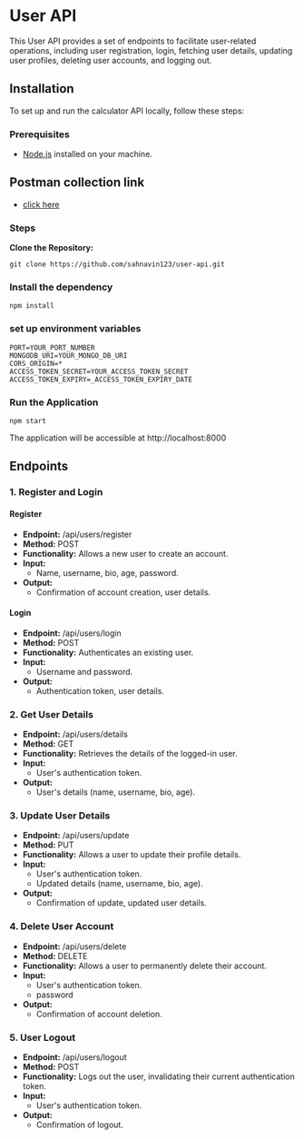 # User API

This User API provides a set of endpoints to facilitate user-related operations, including user registration, login, fetching user details, updating user profiles, deleting user accounts, and logging out.

## Installation

To set up and run the calculator API locally, follow these steps:

### Prerequisites

- [Node.js](https://nodejs.org/) installed on your machine.

## Postman collection link 
- [click here](https://www.postman.com/sonarnks/workspace/vyld-backend-assignment/collection/28600942-73257cd7-10b9-45a2-aae3-f10338e2b16d?action=share&creator=28600942)

### Steps

**Clone the Repository:**

```
git clone https://github.com/sahnavin123/user-api.git
```

### Install the dependency

```
npm install
```

### set up environment variables

```
PORT=YOUR_PORT_NUMBER
MONGODB_URI=YOUR_MONGO_DB_URI
CORS_ORIGIN=*
ACCESS_TOKEN_SECRET=YOUR_ACCESS_TOKEN_SECRET
ACCESS_TOKEN_EXPIRY=_ACCESS_TOKEN_EXPIRY_DATE

```

### Run the Application

```
npm start
```

The application will be accessible at http://localhost:8000

## Endpoints

### 1. Register and Login

#### Register
- **Endpoint:** /api/users/register
- **Method:** POST
- **Functionality:** Allows a new user to create an account.
- **Input:**
  - Name, username, bio, age, password.
- **Output:**
  - Confirmation of account creation, user details.

#### Login
- **Endpoint:** /api/users/login
- **Method:** POST
- **Functionality:** Authenticates an existing user.
- **Input:**
  - Username and password.
- **Output:**
  - Authentication token, user details.

### 2. Get User Details

- **Endpoint:** /api/users/details
- **Method:** GET
- **Functionality:** Retrieves the details of the logged-in user.
- **Input:**
  - User's authentication token.
- **Output:**
  - User's details (name, username, bio, age).

### 3. Update User Details

- **Endpoint:** /api/users/update
- **Method:** PUT
- **Functionality:** Allows a user to update their profile details.
- **Input:**
  - User's authentication token.
  - Updated details (name, username, bio, age).
- **Output:**
  - Confirmation of update, updated user details.

### 4. Delete User Account

- **Endpoint:** /api/users/delete
- **Method:** DELETE
- **Functionality:** Allows a user to permanently delete their account.
- **Input:**
  - User's authentication token.
  - password
- **Output:**
  - Confirmation of account deletion.

### 5. User Logout

- **Endpoint:** /api/users/logout
- **Method:** POST
- **Functionality:** Logs out the user, invalidating their current authentication token.
- **Input:**
  - User's authentication token.
- **Output:**
  - Confirmation of logout.
